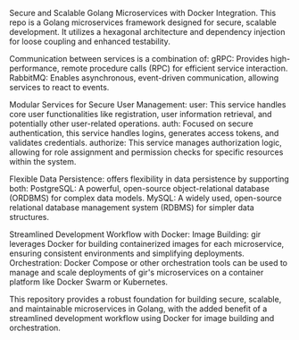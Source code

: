 Secure and Scalable Golang Microservices with Docker Integration.
This repo is a Golang microservices framework designed for secure, scalable development. It utilizes a hexagonal architecture and dependency injection for loose coupling and 
enhanced testability. 

Communication between services is a combination of:
gRPC: Provides high-performance, remote procedure calls (RPC) for efficient service interaction.
RabbitMQ: Enables asynchronous, event-driven communication, allowing services to react to events.

Modular Services for Secure User Management:
user: This service handles core user functionalities like registration, user information retrieval, and potentially other user-related operations.
auth: Focused on secure authentication, this service handles logins, generates access tokens, and validates credentials.
authorize: This service manages authorization logic, allowing for role assignment and permission checks for specific resources within the system.

Flexible Data Persistence:
offers flexibility in data persistence by supporting both:
PostgreSQL: A powerful, open-source object-relational database (ORDBMS) for complex data models.
MySQL: A widely used, open-source relational database management system (RDBMS) for simpler data structures.

Streamlined Development Workflow with Docker:
Image Building: gir leverages Docker for building containerized images for each microservice, ensuring consistent environments and simplifying deployments.
Orchestration: Docker Compose or other orchestration tools can be used to manage and scale deployments of gir's microservices on a container platform like Docker Swarm or Kubernetes.

This repository provides a robust foundation for building secure, scalable, and maintainable microservices in Golang, with the added benefit of a streamlined development 
workflow using Docker for image building and orchestration.
